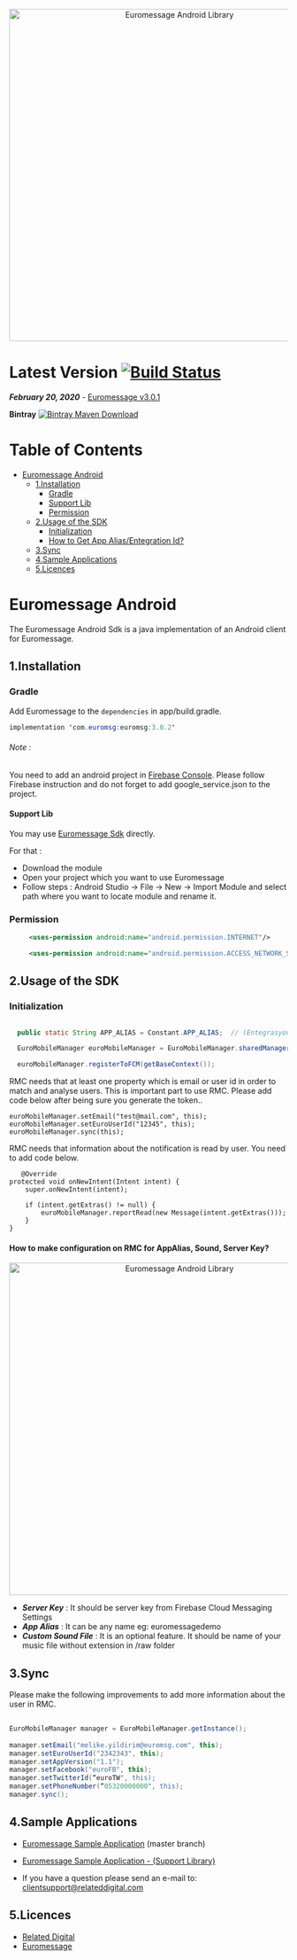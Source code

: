 
<p align="center">
  <a target="_blank" rel="noopener noreferrer" href="https://github.com/relateddigital/euromessage-android"><img src="https://www.tsoftapps.com/Data/Logo/euromsg.svg" alt="Euromessage Android Library" width="600" style="max-width:100%;"></a>
</p>

# Latest Version [![Build Status](https://travis-ci.com/relateddigital/euromessage-android.svg?branch=master)](https://travis-ci.com/relateddigital/euromessage-android)

***February 20, 2020*** - [Euromessage v3.0.1](https://github.com/relateddigital/euromessage-android/releases/tag/3.0.1)

 **Bintray** [ ![Bintray Maven Download](https://api.bintray.com/packages/visilabs/euromessage/euromessage/images/download.svg) ](https://bintray.com/visilabs/euromessage/euromessage/_latestVersion)

# Table of Contents

- [Euromessage Android](#euromessage-android)
  * [1.Installation](#1installation)
    + [Gradle](#gradle)
    + [Support Lib](#support-lib)
    + [Permission](#permission)
  * [2.Usage of the SDK](#2usage-of-the-sdk)
    + [Initialization](#initialization)
    + [How to Get App Alias/Entegration Id?](#how-to-get-app-alias-entegration-id-)
  * [3.Sync](#3sync)
  * [4.Sample Applications](#4sample-applications)
  * [5.Licences](#5licences)


# Euromessage Android

The Euromessage Android Sdk is a java implementation of an Android client for Euromessage.

## 1.Installation

### Gradle

Add Euromessage to the ```dependencies``` in app/build.gradle.

```java
implementation 'com.euromsg:euromsg:3.0.2'
```
 
 
###### Note :
You need to add an android project in [Firebase Console](https://console.firebase.google.com/). Please follow Firebase instruction and do not forget to add google_service.json to the project.


#### Support Lib 

You may use [Euromessage Sdk](https://github.com/relateddigital/euromessage-android/tree/master/euromsg) directly.
  
  For that :
- Download the module
- Open your project which you want to use Euromessage
- Follow steps : Android Studio -> File -> New -> Import Module and select path where you want to locate module and rename it.



### Permission
```xml
     <uses-permission android:name="android.permission.INTERNET"/>

     <uses-permission android:name="android.permission.ACCESS_NETWORK_STATE" /> 
 ```    
    

## 2.Usage of the SDK
 
 ### Initialization
 
 
```java

  public static String APP_ALIAS = Constant.APP_ALIAS;  // (EntegrasyonID) e.g.: "euromessage-android"

  EuroMobileManager euroMobileManager = EuroMobileManager.sharedManager(APP_ALIAS, this);

  euroMobileManager.registerToFCM(getBaseContext());   
  ```
  
  RMC needs that at least one property which is email or user id in order to match and analyse users. This is important part to use RMC.  Please add code below after being sure you generate the token.. 

  ``` 
  euroMobileManager.setEmail("test@mail.com", this);
  euroMobileManager.setEuroUserId("12345", this);
  euroMobileManager.sync(this);
   ```
   
   RMC needs that information about the notification is read by user. You need to add code below.
   
       @Override
    protected void onNewIntent(Intent intent) {
        super.onNewIntent(intent);

        if (intent.getExtras() != null) {
            euroMobileManager.reportRead(new Message(intent.getExtras()));
        }
    }


#### How to make configuration on RMC for AppAlias, Sound, Server Key? 

<p align="center">
  <a target="_blank" rel="noopener noreferrer" href="https://github.com/relateddigital/euromessage-android/blob/master/ss.png"><img src="https://github.com/relateddigital/euromessage-android/blob/master/screenhelp.png" alt="Euromessage Android Library" width="600" style="max-width:100%;"></a>
</p>

- ***Server Key*** : It should be server key from Firebase Cloud Messaging Settings
- ***App Alias*** : It can be any name eg: euromessagedemo
- ***Custom Sound File***  : It is an optional feature. It should be name of your music file without extension in /raw folder 
 
 ## 3.Sync
 
 Please make the following improvements to add more information about the user in RMC.
 
```java
 
EuroMobileManager manager = EuroMobileManager.getInstance();
 
manager.setEmail("melike.yildirim@euromsg.com", this);
manager.setEuroUserId("2342343", this);
manager.setAppVersion("1.1");
manager.setFacebook("euroFB", this);
manager.setTwitterId(“euroTW", this);
manager.setPhoneNumber(“05320000000", this);
manager.sync();

```

## 4.Sample Applications 

- [Euromessage Sample Application](https://github.com/relateddigital/euromessage-android/releases/tag/3.0.1) 
 (master branch)

- [Euromessage Sample Application - (Support Library) ](https://github.com/relateddigital/euromessage-android/tree/euromessage-support)

- If you have a question please send an e-mail to: <clientsupport@relateddigital.com> 

## 5.Licences


 - [Related Digital ](https://www.relateddigital.com/)
 - [Euromessage](https://www.euromsg.com/)
